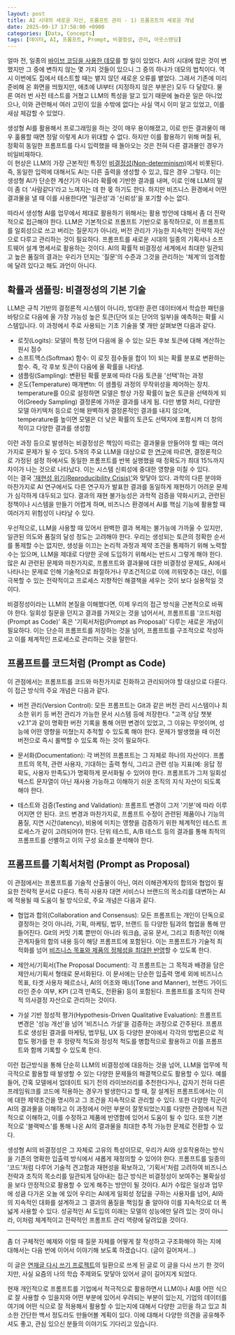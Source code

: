 ```yaml
---
layout: post
title: AI 시대의 새로운 자산, 프롬프트 관리 - 1) 프롬프트의 새로운 개념
date: 2025-09-17 17:58:00 +0900
categories: [Data, Concepts]
tags: [데이터, AI, 프롬프트, Prompt, 비결정성, 관리, 아웃스탠딩]
---
```




얼마 전, 일종의 [바이브 코딩을 사용한 데모](https://cojette.github.io/posts/firebasestudio/)를 할 일이 있었다. AI의 시대에 많은 것이 변했지만 그 중에 변하지 않는 몇 가지 것들이 있으니 그 중의 하나가 데모의 법칙이다. 역시 이번에도 집에서 테스트할 때는 뱉지 않던 새로운 오류를 뱉었다. 그래서 기존에 미리 준비해 온 화면을 띄웠지만, 애초에 UI부터 (지정하지 않은 부분은) 모두 다 달랐다. 물론 여러 번 사전 테스트를 거쳤고 LLM의 특성을 알고 있기 때문에 놀라운 일은 아니었으나, 이와 관련해서 여러 고민이 있을 수밖에 없다는 사실 역시 이미 알고 있었고, 이를 새삼 체감할 수 있었다.

생성형 AI를 활용해서 프로그래밍을 하는 것이 매우 용이해졌고, 이로 만든 결과물이 매우 훌륭할 때면 정말 이렇게 AI가 위대할 수 없다. 하지만 이를 활용하기 위해 며칠 뒤, 정확히 동일한 프롬프트를 다시 입력했을 때 돌아오는 것은 전혀 다른 결과물인 경우가 비일비재하다.\
이 현상은 LLM의 가장 근본적인 특징인 [비결정성(Non-determinism)](https://futureagi.com/blogs/non-deterministic-llm-prompts-2025)에서 비롯된다. 즉, 동일한 입력에 대해서도 AI는 다른 출력을 생성할 수 있고, 많은 경우 그렇다. 이는 생성형 AI가 단순한 계산기가 아니라 확률에 기반한 결과를 내며, 이로 인해 LLM의 말이 좀 더 '사람같다'라고 느껴지는 데 한 몫 하기도 한다. 하지만 비즈니스 환경에서 어떤 결과물을 낼 때 이를 사용한다면 '일관성'과 '신뢰성'을 포기할 수는 없다.

따라서 생성형 AI를 업무에서 제대로 활용하기 위해서는 활용 방안에 대해서 좀 더 전략적으로 접근해야 한다. LLM은 기본적으로 프롬프트 기반으로 동작하므로, 이 프롬프트를 일회성으로 쓰고 버리는 질문지가 아니라, 버전 관리가 가능한 지속적인 전략적 자산으로 다루고 관리하는 것이 필요하다. 프롬프트를 새로운 시대의 일종의 기획서나 소프트웨어 설계 명세서로 활용하는 것이다. AI의 확률적 비결정성 세계에서 최대한 일관되고 높은 품질의 결과는 우리가 던지는 '질문'의 수준과 그것을 관리하는 '체계'의 엄격함에 달려 있다고 해도 과언이 아니다.

## 확률과 샘플링: 비결정성의 기본 기술

LLM은 규칙 기반의 결정론적 시스템이 아니라, 방대한 훈련 데이터에서 학습한 패턴을 바탕으로 다음에 올 가장 가능성 높은 토큰(단어 또는 단어의 일부)을 예측하는 확률 시스템입니다. 이 과정에서 주로 사용되는 기초 기술을 몇 개만 살펴보면 다음과 같다.

-   로짓(Logits): 모델이 특정 단어 다음에 올 수 있는 모든 후보 토큰에 대해 계산하는 원시 점수
-   소프트맥스(Softmax) 함수: 이 로짓 점수들을 합이 1이 되는 확률 분포로 변환하는 함수. 즉, 각 후보 토큰이 다음에 올 확률을 나타냄.
-   샘플링(Sampling): 변환된 확률 분포에 따라 다음 토큰을 '선택'하는 과정
-   온도(Temperature) 매개변tn: 이 샘플링 과정의 무작위성을 제어하는 장치. temperature를 0으로 설정하면 모델은 항상 가장 확률이 높은 토큰을 선택하게 되어(Greedy Sampling) 결정론에 가까운 결과를 내게 됨. 다만 병렬 처리, 다양한 모델 아키텍처 등으로 인해 완벽하게 결정론적인 결과를 내지 않으며, temperature를 높이면 모델은 더 낮은 확률의 토큰도 선택지에 포함시켜 더 창의적이고 다양한 결과를 생성함

이런 과정 등으로 발생하는 비결정성은 책임이 따르는 결과물을 만들어야 할 때는 여러 가지로 문제가 될 수 있다. 5개의 주요 LLM을 대상으로 한 [연구](https://arxiv.org/html/2408.04667v5)에 따르면, 결정론적으로 가정된 설정 하에서도 동일한 프롬프트를 반복 실행했을 때 정확도가 최대 15%까지 차이가 나는 것으로 나타났다. 이는 시스템 신뢰성에 중대한 영향을 미칠 수 있다.\
이는 결국 ['재현성 위기(Reproducibility Crisis)'](https://en.wikipedia.org/wiki/Replication_crisis)와 맞닿아 있다. 과학의 다른 분야와 마찬가지로 AI 연구에서도 다른 연구자가 발표한 결과를 동일하게 재현하기 어려운 문제가 심각하게 대두되고 있다. 결과의 재현 불가능성은 과학적 검증을 약화시키고, 관련된 정책이나 시스템을 만들기 어렵게 하며, 비즈니스 환경에서 AI를 핵심 기능에 활용할 때 여러가지 위험성이 나타날 수 있다.   

우선적으로, LLM을 사용할 때 있어서 완벽한 결과 복제는 불가능에 가까울 수 있지만, 일관된 의도와 품질의 달성 정도는 고려해야 한다. 우리는 생성되는 토큰의 정확한 순서를 통제할 수는 없지만, 생성을 이끄는 논리적 과정과 제약 조건을 통제하기 위해 노력할 수는 있으며, LLM을 제대로 다양한 곳에 도입하기 위해서는 반드시 그렇게 해야 한다. 많은 AI 관련된 문제와 마찬가지로, 프롬프트와 결과물에 대한 비결정성 문제도, AI에서 나타나는 문제로 인해 기술적으로 좌절하거나 무조건적으로 이에 끼워맞추는 대신, 이를 극복할 수 있는 전략적이고 프로세스 지향적인 해결책을 세우는 것이 보다 실용적일 것이다.

비결정성이라는 LLM의 본질을 이해했다면, 이제 우리의 접근 방식을 근본적으로 바꿔야 한다. 일회성 질문을 던지고 결과를 가져오는 것을 넘어서서, 프롬프트를 '코드처럼(Prompt as Code)' 혹은 '기획서처럼(Prompt as Proposal)' 다루는 새로운 개념이 필요하다. 이는 단순히 프롬프트를 저장하는 것을 넘어, 프롬프트를 구조적으로 작성하고 이를 체계적인 프로세스로 관리하는 것을 말한다.

## 프롬프트를 코드처럼 (Prompt as Code)

이 관점에서는 프롬프트를 코드와 마찬가지로 진화하고 관리되어야 할 대상으로 다룬다. 이 접근 방식의 주요 개념은 다음과 같다.

-   버전 관리(Version Control): 모든 프롬프트는 Git과 같은 버전 관리 시스템이나 최소한 위키 등 버전 관리가 가능한 문서 시스템 등에 저장한다. "고객 상담 챗봇 v2.1"과 같이 명확한 버전 기록을 통해 어떤 변경이 있었고, 그 이유는 무엇이며, 성능에 어떤 영향을 미쳤는지 추적할 수 있도록 해야 한다. 문제가 발생했을 때 이전 버전으로 즉시 롤백할 수 있도록 하는 것이 필요하다.

-   문서화(Documentation): 각 버전의 프롬프트는 그 자체로 하나의 자산이다. 프롬프트의 목적, 관련 사용자, 기대하는 출력 형식, 그리고 관련 성능 지표(예: 응답 정확도, 사용자 만족도)가 명확하게 문서화될 수 있어야 한다. 프롬프트가 그저 일회성 텍스트 문자열이 아닌 재사용 가능하고 이해하기 쉬운 조직의 지식 자산이 되도록 해야 한다.

-   테스트와 검증(Testing and Validation): 프롬프트 변경이 그저 '기분'에 따라 이루어지면 안 된다. 코드 변경과 마찬가지로, 프롬프트 수정이 관련된 제품이나 기능의 품질, 지연 시간(latency), 비용에 미치는 영향을 검증하기 위한 체계적인 테스트 프로세스가 같이 고려되어야 한다. 단위 테스트, A/B 테스트 등의 결과를 통해 최적의 프롬프트를 선별하고 이의 구성 요소를 분석해야 한다.

## 프롬프트를 기획서처럼 (Prompt as Proposal)

이 관점에서는 프롬프트를 기술적 산출물이 아닌, 여러 이해관계자의 합의와 협업이 필요한 전략적 문서로 다룬다. 특히 사용자 대면 서비스나 브랜드의 목소리를 대변하는 AI에 적용될 때 도움이 될 방식으로, 주요 개념은 다음과 같다.

-   협업과 합의(Collaboration and Consensus): 모든 프롬프트는 개인이 단독으로 결정하는 것이 아니라, 기획, 마케팅, 법무, 브랜드 등 다양한 팀과의 협업을 통해 만들어진다. Git의 커밋 기록 뿐만이 아니라 워크숍, 공유 문서, 그리고 최종적인 이해 관계자들의 합의 내용 등이 해당 프롬프트에 포함된다. 이는 프롬프트가 기술적 최적화를 넘어 [비즈니스 목표와 제품의 정체성을 최대한 반영](https://towardsdatascience.com/why-your-prompts-dont-belong-in-git/)할 수 있도록 한다.

-   제안서/기획서(The Proposal Document): 각 프롬프트는 그 목적과 배경을 담은 제안서/기획서 형태로 문서화된다. 이 문서에는 단순한 입출력 명세 외에 비즈니스 목표, 타겟 사용자 페르소나, AI의 어조와 매너(Tone and Manner), 브랜드 가이드라인 준수 여부, KPI (고객 만족도, 전환율) 등이 포함된다. 프롬프트를 조직의 전략적 의사결정 자산으로 관리하는 것이다.

-   가설 기반 정성적 평가(Hypothesis-Driven Qualitative Evaluation): 프롬프트 변경은 '성능 개선'을 넘어 '비즈니스 가설'을 검증하는 과정으로 간주된다. 프롬프트로 생성된 결과를 마케팅, 법무팀, UX 등 다양한 분야에서 각각의 방법론으로 적합도 평가를 한 후 정량적 척도와 정성적 척도를 병합적으로 활용하고 이를 프롬프트와 함께 기록할 수 있도록 한다.

이런 접근방식을 통해 단순히 LLM의 비결정성에 대응하는 것을 넘어, LLM을 업무에 적극적으로 활용할 때 발생할 수 있는 다양한 문제들의 해결책으로도 활용할 수 있다. 예를 들어, 간혹 모델에서 업데이트 되기 전의 라이브러리를 추천한다거나, 갑자기 전혀 다른 프레임워크를 코드에 적용하는 경우가 발생한다고 할 때, 잘 설계된 프롬프트에서는 이에 대한 제약조건을 명시하고 그 조건을 지속적으로 관리할 수 있다. 또한 다양한 직군이 AI의 결과물을 이해하고 이 과정에서 어떤 부분이 잘못되었는지를 다양한 관점에서 직관적으로 이해하고, 이를 수정하고 제품에 반영함에 있어서 도움이 될 수 있다. 또한 기본적으로 '블랙박스'를 통해 나온 AI의 결과물을 최대한 추적 가능한 문제로 전환할 수 있다.

생성형 AI의 비결정성은 그 자체로 고유의 특성이므로, 우리가 AI와 상호작용하는 방식을 기존의 명확한 입출력 방식에서 새롭게 재정의할 수 있어야 한다. 프롬프트를 일종의 '코드'처럼 다루어 기술적 견고함과 재현성을 확보하고, '기획서'처럼 고려하여 비즈니스 전략과 조직의 목소리를 일관되게 담아내는 접근 방식은 비결정성이 보여주는 불확실성을 보다 안정적으로 활용할 수 있게 해주는 방안이 될 것이다. AI가 수많은 일상과 업무에 성큼 다가온 오늘 에 있어 우리는 AI에게 일회성 정답을 구하는 사용자를 넘어, AI와의 지속적인 대화를 설계하고 그 결과의 품질을 책임질 줄 알아야 이를 지속적으로 더 폭 넓게 사용할 수 있다. 성공적인 AI 도입의 미래는 모델의 성능에만 달려 있는 것이 아니라, 이처럼 체계적이고 전략적인 프롬프트 관리 역량에 달려있을 것이다.

* * * * *

좀 더 구체적인 예제와 이럴 때 질문 자체를 어떻게 잘 작성하고 구조화해야 하는 지에 대해서는 다음 번에 이어서 이야기해 보도록 하겠습니다. (글이 길어져서...)

이 글은 [연재글 다시 쓰기 프로젝트](https://cojette.github.io/posts/outst_rewriting_project/)의 일환으로 쓰게 된 글로 이 글을 다시 쓰기 한 것이지만, 사실 요즘의 나의 학습 주제와도 맞닿아 있어서 글이 길어지게 되었다.

현재 개인적으로 프롬프트를 기업에서 적극적으로 활용하면서 LLM이나 AI를 어떤 식으로 잘 사용할 수 있을지와 어떤 부분에 있어서 우려되는 부분이 있는지, 기업의 데이터를 여기에 어떤 식으로 잘 적용해서 활용할 수 있는지에 대해서 다양한 고민을 하고 있고 최소한 간단한 백서 정도라도 만들어볼 계획이 있다. 이에 대해서 다양한 의견을 공유해주셔도 좋고, 관심 있으신 분들의 이야기도 기다리고 있습니다.
